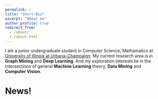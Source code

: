 ```yaml
---
permalink: /
title: "Short-Bio"
excerpt: "About me"
author_profile: true
redirect_from: 
  - /about/
  - /about.html
---
```


I am a junior undergraduate student in Computer Science, Mathamatics at [University of Illinois at Urbana-Champaign](https://illinois.edu/). My current research area is in **Graph Mining** and **Deep Learning**. And my exploration interests lie in the intersections of general **Machine Learning** theory, **Data Mining** and **Computer Vision**.

News!
======
